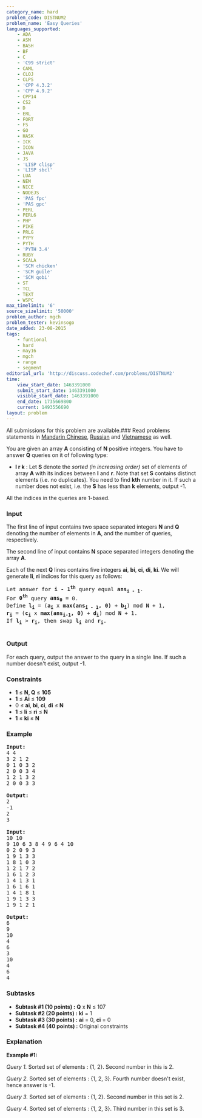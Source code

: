 ```yaml
---
category_name: hard
problem_code: DISTNUM2
problem_name: 'Easy Queries'
languages_supported:
    - ADA
    - ASM
    - BASH
    - BF
    - C
    - 'C99 strict'
    - CAML
    - CLOJ
    - CLPS
    - 'CPP 4.3.2'
    - 'CPP 4.9.2'
    - CPP14
    - CS2
    - D
    - ERL
    - FORT
    - FS
    - GO
    - HASK
    - ICK
    - ICON
    - JAVA
    - JS
    - 'LISP clisp'
    - 'LISP sbcl'
    - LUA
    - NEM
    - NICE
    - NODEJS
    - 'PAS fpc'
    - 'PAS gpc'
    - PERL
    - PERL6
    - PHP
    - PIKE
    - PRLG
    - PYPY
    - PYTH
    - 'PYTH 3.4'
    - RUBY
    - SCALA
    - 'SCM chicken'
    - 'SCM guile'
    - 'SCM qobi'
    - ST
    - TCL
    - TEXT
    - WSPC
max_timelimit: '6'
source_sizelimit: '50000'
problem_author: mgch
problem_tester: kevinsogo
date_added: 23-08-2015
tags:
    - funtional
    - hard
    - may16
    - mgch
    - range
    - segment
editorial_url: 'http://discuss.codechef.com/problems/DISTNUM2'
time:
    view_start_date: 1463391000
    submit_start_date: 1463391000
    visible_start_date: 1463391000
    end_date: 1735669800
    current: 1493556690
layout: problem
---
```

All submissions for this problem are available.###  Read problems statements in [Mandarin Chinese](http://www.codechef.com/download/translated/MAY16/mandarin/DISTNUM2.pdf), [Russian](http://www.codechef.com/download/translated/MAY16/russian/DISTNUM2.pdf) and [Vietnamese](http://www.codechef.com/download/translated/MAY16/vietnamese/DISTNUM2.pdf) as well.

You are given an array **A** consisting of **N** positive integers. You have to answer **Q** queries on it of following type:

- **l r k** : Let **S** denote the *sorted (in increasing order)* set of elements of array **A** with its indices between **l** and **r**. Note that set **S** contains distinct elements (i.e. no duplicates).
    You need to find **kth** number in it. If such a number does not exist, i.e. the **S** has less than **k** elements, output -1.

All the indices in the queries are 1-based.

### Input

The first line of input contains two space separated integers **N** and **Q** denoting the number of elements in **A**, and the number of queries, respectively.

 The second line of input contains **N** space separated integers denoting the array **A**.

 Each of the next **Q** lines contains five integers **ai**, **bi**, **ci**, **di**, **ki**.
 We will generate **li**, **ri** indices for this query as follows:

<pre>
Let answer for <b>i - 1<sup>th</sup></b> query equal <b>ans<sub>i - 1</sub></b>. 
For <b>0<sup>th</sup></b> query <b>ans<sub>0</sub></b> = 0. 
Define <b>l<sub>i</sub></b> = (<b>a<sub>i</sub></b> x <b>max(ans<sub>i - 1</sub>, 0)</b> + <b>b<sub>i</sub></b>) mod <b>N</b> + 1, 
<b>r<sub>i</sub></b> = (<b>c<sub>i</sub></b> x <b>max(ans<sub>i-1</sub>, 0)</b> + <b>d<sub>i</sub></b>) mod <b>N</b> + 1. 
If <b>l<sub>i</sub></b> > <b>r<sub>i</sub></b>, then swap <b>l<sub>i</sub></b> and <b>r<sub>i</sub></b>.
	
</pre>
### Output

For each query, output the answer to the query in a single line. If such a number doesn't exist, output **-1**.

### Constraints

- **1** ≤ **N, Q** ≤ **105**
- **1** ≤ **Ai** ≤ **109**
- 0 ≤ **ai**, **bi**, **ci**, **di** ≤ **N**
- **1** ≤ **li** ≤ **ri** ≤ **N**
- **1** ≤ **ki** ≤ **N**

### Example

<pre><b>Input:</b>
4 4
3 2 1 2
0 1 0 3 2
2 0 0 3 4
1 2 1 3 2
2 0 0 3 3

<b>Output:</b>
2
-1
2
3

<b>Input:</b>
10 10
9 10 6 3 8 4 9 6 4 10
0 2 0 9 3
1 9 1 3 3
1 8 1 0 3
1 2 1 7 2
1 6 1 2 3
1 4 1 3 1
1 6 1 6 1
1 4 1 8 1
1 9 1 3 3
1 9 1 2 1

<b>Output:</b>
6
9
10
4
6
3
10
4
6
4
</pre>
### Subtasks

- **Subtask #1 (10 points) :** **Q** x **N** ≤ 107
- **Subtask #2 (20 points) :** **ki** = 1
- **Subtask #3 (30 points) :** **ai** = 0, **ci** = 0
- **Subtask #4 (40 points) :** Original constraints

### Explanation

**Example #1:**

*Query 1.* Sorted set of elements : {1, 2}. Second number in this is 2.

*Query 2.* Sorted set of elements : {1, 2, 3}. Fourth number doesn't exist, hence answer is -1.

*Query 3.* Sorted set of elements : {1, 2}. Second number in this set is 2.

*Query 4.* Sorted set of elements : {1, 2, 3}. Third number in this set is 3.
